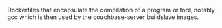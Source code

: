 Dockerfiles that encapsulate the compilation of a program or tool,
notably gcc which is then used by the couchbase-server buildslave
images.

